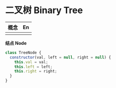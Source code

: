 # 二叉树 Binary Tree





| 概念 | En   |
| ---- | ---- |
|      |      |







**结点 Node**

``` javascript
class TreeNode {
  constructor(val, left = null, right = null) {
    this.val = val;
    this.left = left;
    this.right = right;
  }
}
```

